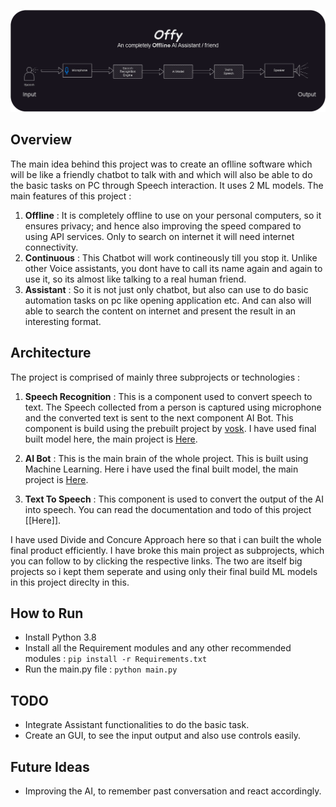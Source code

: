 ![ReadmeDiagrams.png](Assets/ReadmeDiagrams.png)

## Overview

The main idea behind this project was to create an oflline software which will be like a friendly chatbot to talk with and which will also be able to do the basic tasks on PC through Speech interaction. It uses 2 ML models.
The main features of this  project : 
1. **Offline** : It is completely offline to use on your personal computers, so it ensures privacy; and hence also improving the speed compared to using API services. Only to search on internet it will need internet connectivity.
2. **Continuous** : This Chatbot will work contineously till you stop it. Unlike other Voice assistants, you dont have to call its name again and again to use it, so its almost like talking to a real human friend.
3. **Assistant** : So it is not just only chatbot, but also can use to do basic automation tasks on pc like opening application etc. And can also will able to search the content on internet and present the result in an interesting format.



## Architecture
The project is comprised of mainly three subprojects or technologies :

1. **Speech Recognition** : This is a component used to convert speech to text. The Speech collected from a person is captured using microphone and the converted text is sent to the next component AI Bot. This component is build using the prebuilt project by [vosk](https://github.com/alphacep/vosk-api). I have used final built model here, the main project is [Here](https://github.com/tu2-atmanand/Speech_Recognition).

2. **AI Bot** : This is the main brain of the whole project. This is built using Machine Learning. Here i have used the  final built model, the main project is [Here](https://github.com/tu2-atmanand/AI_Bot).

3. **Text To Speech** : This component is used to convert the output of the AI into speech. You can read the documentation and todo of this project [[Here]].


I have used Divide and Concure Approach here so that i can built the whole final product efficiently. I have  broke this main project as subprojects, which you can follow to by clicking the respective links. The two are itself big projects so i kept them seperate and using only their final build ML models in this project direclty in this.



## How to Run
- Install Python 3.8
- Install all the Requirement modules and any other recommended modules : ``` pip install -r Requirements.txt ```
- Run the main.py file : ``` python main.py ```


## TODO
- Integrate Assistant functionalities to do the basic task.
- Create an GUI, to see the input output and also use controls easily.






## Future Ideas

- Improving the AI, to remember past conversation and react accordingly.
